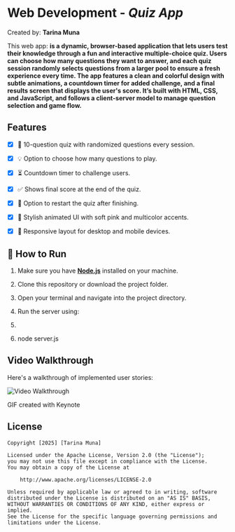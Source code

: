 # Web Development - *Quiz App*

Created by: **Tarina Muna**

This web app: **is a dynamic, browser-based application that lets users test their knowledge through a fun and interactive multiple-choice quiz. Users can choose how many questions they want to answer, and each quiz session randomly selects questions from a larger pool to ensure a fresh experience every time. The app features a clean and colorful design with subtle animations, a countdown timer for added challenge, and a final results screen that displays the user's score. It’s built with HTML, CSS, and JavaScript, and follows a client-server model to manage question selection and game flow.**

## Features

- [x] 🧠 10-question quiz with randomized questions every session.
- [x] 💡 Option to choose how many questions to play.
- [x] ⏳ Countdown timer to challenge users.
- [x] ✅ Shows final score at the end of the quiz.
- [x] 🔁 Option to restart the quiz after finishing.
- [x] 🎨 Stylish animated UI with soft pink and multicolor accents.
- [x] 📱 Responsive layout for desktop and mobile devices.


## 🚀 How to Run

1. Make sure you have **[Node.js](https://nodejs.org/)** installed on your machine.

2. Clone this repository or download the project folder.

3. Open your terminal and navigate into the project directory.

4. Run the server using:

5. ```bash
6. node server.js

 
## Video Walkthrough

Here's a walkthrough of implemented user stories:

<img src="/assets/quiz app.gif" alt="Video Walkthrough" title="Video Walkthrough" />


<!-- Replace this with whatever GIF tool you used! -->
GIF created with Keynote  
<!-- Recommended tools:
[Kap](https://getkap.co/) for macOS
[ScreenToGif](https://www.screentogif.com/) for Windows
[peek](https://github.com/phw/peek) for Linux. -->


## License

    Copyright [2025] [Tarina Muna]

    Licensed under the Apache License, Version 2.0 (the "License");
    you may not use this file except in compliance with the License.
    You may obtain a copy of the License at

        http://www.apache.org/licenses/LICENSE-2.0

    Unless required by applicable law or agreed to in writing, software
    distributed under the License is distributed on an "AS IS" BASIS,
    WITHOUT WARRANTIES OR CONDITIONS OF ANY KIND, either express or implied.
    See the License for the specific language governing permissions and
    limitations under the License.